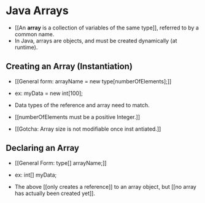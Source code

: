 # Java Arrays

- [[An **array** is a collection of variables of the same type]], referred to
  by a common name.
- In Java, arrays are objects, and must be created dynamically (at runtime).

## Creating an Array (Instantiation)

- [[General form:  arrayName = new type[numberOfElements];]]
- ex: myData = new int[100];

- Data types of the reference and array need to match.
- [[numberOfElements must be a positive Integer.]]
- [[Gotcha: Array size is not
  modifiable once inst
  antiated.]]

## Declaring an Array

- [[General Form: type[] arrayName;]]
- ex: int[] myData;

- The above [[only creates a reference]] to an array object,
  but [[no array has actually been created yet]].